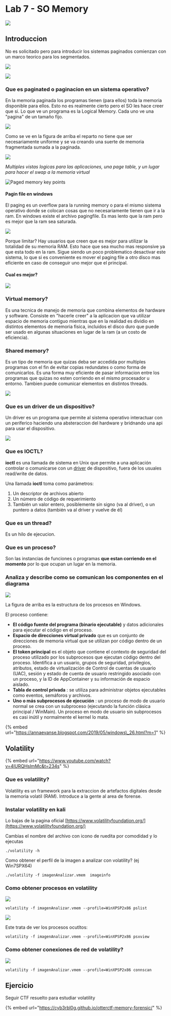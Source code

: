 # Lab 7 - SO Memory

![](../.gitbook/assets/imagen%20%28401%29.png)

## Introduccion

No es solicitado pero para introducir los sistemas paginados comienzan con un marco teorico para los segmentados.

![](../.gitbook/assets/imagen%20%28406%29.png)

![](../.gitbook/assets/imagen%20%28404%29.png)

### Que es paginated o paginacion en un sistema operativo?

En la memoria paginada los programas tienen \(para ellos\) toda la memoria disponible para ellos. Esto no es realmente cierto pero el SO les hace creer que si. Lo que ve un programa es la Logical Memory. Cada uno ve una "pagina" de un tamaño fijo.

![](../.gitbook/assets/imagen%20%28403%29.png)

Como se ve en la figura de arriba el reparto no tiene que ser necesariamente uniforme y se va creando una suerte de memoria fragmentada sumada a la paginada.

![](../.gitbook/assets/imagen%20%28395%29.png)

_Multiples vistas logicas para las aplicaciones, una page table, y un lugar para hacer el swap a la memoria virtual_

![Paged memory key points](../.gitbook/assets/imagen%20%28397%29.png)

#### Pagin file en windows

El paging es un overflow para la running memory o para el mismo sistema operativo donde se colocan cosas que no necesariamente tienen que ir a la ram. En windows existe el archivo pagingfile. Es mas lento que la ram pero es mejor que la ram sea saturada.

![](../.gitbook/assets/imagen%20%28398%29.png)

Porque limitar? Hay usuarios que creen que es mejor para utilizar la totalidad de su memoria RAM. Esto hace que sea mucho mas responsive ya que esta todo en la ram. Sigue siendo un poco problematico desactivar este sistema, lo que si es conveniente es mover el paging file a otro disco mas eficiente en caso de conseguir uno mejor que el principal.

#### Cual es mejor?

![](../.gitbook/assets/imagen%20%28408%29.png)

### Virtual memory?

Es una tecnica de manejo de memoria que combina elementos de hardware y software. Consiste en "hacerle creer" a la aplicacion que va utilizar espacio de memoria contiguo mientras que en la realidad es dividio en distintos elementos de memoria fisica, incluidos el disco duro que puede ser usado en algunas situaciones en lugar de la ram \(a un costo de eficiencia\).

### Shared memory?

Es un tipo de memoria que quizas deba ser accedida por multiples programas con el fin de evitar copias redundates o como forma de comunicarlos. Es una forma muy eficiente de pasar informacion entre  los programas que quizas no esten corriendo en el mismo procesador u entorno. Tambien puede comunicar elementos en distintos threads.

![](../.gitbook/assets/imagen%20%28399%29.png)



### Que es un driver de un dispositivo?

Un driver es un programa que permite al sistema operativo interactuar con un periferico haciendo una absteraccion del hardware y bridnando una api para usar el dispositivo.

![](../.gitbook/assets/imagen%20%28396%29.png)

### Que es IOCTL?

 **ioctl** es una llamada de sistema en Unix que permite a una aplicación controlar o comunicarse con un [driver](https://es.wikipedia.org/wiki/Driver) de dispositivo, fuera de los usuales read/write de datos.

Una llamada **ioctl** toma como parámetros:

1. Un descriptor de archivos abierto
2. Un número de código de requerimiento
3. También un valor entero, posiblemente sin signo \(va al driver\), o un puntero a datos \(también va al driver y vuelve de él\)

### Que es un thread?

Es un hilo de ejecucion.

### Que es un proceso?

Son las instancias de funciones o programas **que estan corriendo en el momento** por lo que ocupan un lugar en la memoria.



### Analiza y describe como se comunican los componentes en el diagrama

![](../.gitbook/assets/imagen%20%28407%29.png)



La figura de arriba es la estructura de los procesos en Windows.

El proceso contiene:

* **El código fuente del programa \(binario ejecutable\)** y datos adicionales para ejecutar el código en el proceso.
* **Espacio de direcciones virtual privado** que es un conjunto de direcciones de memoria virtual que se utilizan por código dentro de un proceso.
* **El token principal** es el objeto que contiene el contexto de seguridad del proceso utilizado por los subprocesos que ejecutan código dentro del proceso. Identifica a un usuario, grupos de seguridad, privilegios, atributos, estado de virtualización de Control de cuentas de usuario \(UAC\), sesión y estado de cuenta de usuario restringido asociado con un proceso, y la ID de AppContainer y su información de espacio aislado.
* **Tabla de control privada** : se utiliza para administrar objetos ejecutables como eventos, semáforos y archivos.
* **Uno o más subprocesos de ejecución** : un proceso de modo de usuario normal se crea con un subproceso \(ejecutando la función clásica principal / WinMain\). Un proceso en modo de usuario sin subprocesos es casi inútil y normalmente el kernel lo mata.

{% embed url="https://annaevanse.blogspot.com/2019/05/windows\_26.html?m=1" %}

## Volatility

{% embed url="https://www.youtube.com/watch?v=4lURQHslmMc&t=234s" %}



### Que es volatility?

Volatility es un framework para la extraccion de artefactos digitales desde la memoria volatil \(RAM\). Introduce a la gente al area de forense. 

### Instalar volatility en kali

Lo bajas de la pagina oficial [https://www.volatilityfoundation.org/](https://www.volatilityfoundation.org/)

Cambias el nombre del archivo con icono de ruedita por comodidad y lo ejecutas 

```text
./volatility -h
```

Como obtener el perfil de la imagen a analizar con volatility? \(ej Win7SPX64\)

```text
./volatility -f imagenAnalizar.vmem  imageinfo
```

### Como obtener procesos en volatility

![](../.gitbook/assets/imagen%20%28426%29.png)



```text
volatility -f imagenAnalizar.vmem --profile=WinXPSP2x86 pslist
```

![](../.gitbook/assets/imagen%20%28421%29.png)

Este trata de ver los procesos ocutltos:

```text
volatility -f imagenAnalizar.vmem --profile=WinXPSP2x86 psxview
```

### Como obtener conexiones de red de volatility?

![](../.gitbook/assets/imagen%20%28428%29.png)

```text
volatility -f imagenAnalizar.vmem --profile=WinXPSP2x86 connscan
```

## Ejercicio

Seguir CTF resuelto para estudiar volatility

{% embed url="https://cyb3rbl0g.github.io/otterctf-memory-forensic/" %}



